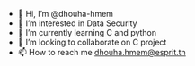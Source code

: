 - 👋 Hi, I’m @dhouha-hmem
- 👀 I’m interested in Data Security
- 🌱 I’m currently learning C and python
- 💞️ I’m looking to collaborate on C project
- 📫 How to reach me dhouha.hmem@esprit.tn

<!---
dhouha-hmem/dhouha-hmem is a ✨ special ✨ repository because its `README.md` (this file) appears on your GitHub profile.
You can click the Preview link to take a look at your changes.
--->
